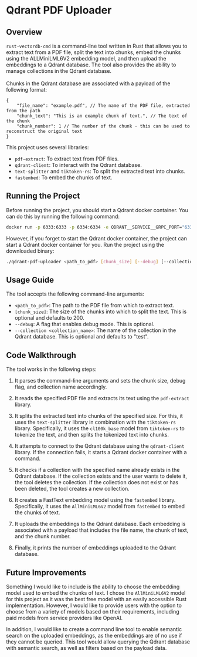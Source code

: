 # Qdrant PDF Uploader

## Overview

`rust-vectordb-cmd` is a command-line tool written in Rust that allows you to extract text from a PDF file, split the text into chunks, embed the chunks using the ALLMiniLML6V2 embedding model, and then upload the embeddings to a Qdrant database. The tool also provides the ability to manage collections in the Qdrant database. \
\
Chunks in the Qdrant database are associated with a payload of the following format:
```json5
{
    "file_name": "example.pdf", // The name of the PDF file, extracted from the path
    "chunk_text": "This is an example chunk of text.", // The text of the chunk
    "chunk_number": 1 // The number of the chunk - this can be used to reconstruct the original text
}
```

This project uses several libraries:

- `pdf-extract`: To extract text from PDF files.
- `qdrant-client`: To interact with the Qdrant database.
- `text-splitter` and `tiktoken-rs`: To split the extracted text into chunks.
- `fastembed`: To embed the chunks of text.

## Running the Project

Before running the project, you should start a Qdrant docker container. You can do this by running the following command:

```bash
docker run -p 6333:6333 -p 6334:6334 -e QDRANT__SERVICE__GRPC_PORT="6334" qdrant/qdrant
```

However, if you forget to start the Qdrant docker container, the project can start a Qdrant docker container for you.
Run the project using the downloaded binary:

```bash
./qdrant-pdf-uploader <path_to_pdf> [chunk_size] [--debug] [--collection <collection_name>]
```

## Usage Guide

The tool accepts the following command-line arguments:

- `<path_to_pdf>`: The path to the PDF file from which to extract text.
- `[chunk_size]`: The size of the chunks into which to split the text. This is optional and defaults to 200.
- `--debug`: A flag that enables debug mode. This is optional.
- `--collection <collection_name>`: The name of the collection in the Qdrant database. This is optional and defaults to "test".

## Code Walkthrough

The tool works in the following steps:

1. It parses the command-line arguments and sets the chunk size, debug flag, and collection name accordingly.

2. It reads the specified PDF file and extracts its text using the `pdf-extract` library.

3. It splits the extracted text into chunks of the specified size. For this, it uses the `text-splitter` library in combination with the `tiktoken-rs` library. Specifically, it uses the `cl100k_base` model from `tiktoken-rs` to tokenize the text, and then splits the tokenized text into chunks.

4. It attempts to connect to the Qdrant database using the `qdrant-client` library. If the connection fails, it starts a Qdrant docker container with a command.

5. It checks if a collection with the specified name already exists in the Qdrant database. If the collection exists and the user wants to delete it, the tool deletes the collection. If the collection does not exist or has been deleted, the tool creates a new collection.

6. It creates a FastText embedding model using the `fastembed` library. Specifically, it uses the `AllMiniLML6V2` model from `fastembed` to embed the chunks of text.

7. It uploads the embeddings to the Qdrant database. Each embedding is associated with a payload that includes the file name, the chunk of text, and the chunk number.

8. Finally, it prints the number of embeddings uploaded to the Qdrant database.

## Future Improvements
Something I would like to include is the ability to choose the embedding model used to embed the chunks of text. I chose the `AllMiniLML6V2` model for this project as it was the best free model with an easily accessible Rust implementation. However, I would like to provide users with the option to choose from a variety of models based on their requirements, including paid models from service providers like OpenAI. 

In addition, I would like to create a command line tool to enable semantic search on the uploaded embeddings, as the embeddings are of no use if they cannot be queried. This tool would allow querying the Qdrant database with semantic search, as well as filters based on the payload data.
